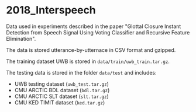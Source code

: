 # 2018_Interspeech
Data used in experiments described in the paper "Glottal Closure Instant Detection from Speech Signal Using Voting Classifier and Recursive Feature Elimination".

The data is stored utterance-by-utternace in CSV format and gzipped.

The training dataset UWB is stored in ``data/train/uwb_train.tar.gz``.

The testing data is stored in the folder ``data/test`` and includes:
* UWB testing dataset (``uwb_test.tar.gz``)
* CMU ARCTIC BDL dataset (``bdl.tar.gz``)
* CMU ARCTIC SLT dataset (``slt.tar.gz``)
* CMU KED TIMIT dataset (``ked.tar.gz``)

